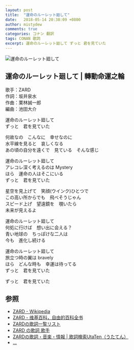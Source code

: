 ```yaml
---
layout: post
title:  "運命のルーレット廻して"
date:   2018-05-14 20:38:09 +0800
author: mistydew
comments: true
categories: コナン 翻訳
tags: CONAN 歌詞
excerpt: 運命のルーレット廻して ずっと 君を見ていた
---
```

![運命のルーレット廻して](https://raw.githubusercontent.com/mistydew/dc/master/images/%E9%81%8B%E5%91%BD%E3%81%AE%E3%83%AB%E3%83%BC%E3%83%AC%E3%83%83%E3%83%88%E5%BB%BB%E3%81%97%E3%81%A6.jpg)

## 運命のルーレット廻して | 轉動命運之輪

歌手：ZARD<br>
作詞：坂井泉水<br>
作曲：栗林誠一郎<br>
編曲：池田大介

運命のルーレット廻して<br>
ずっと　君を見ていた

何故なの　こんなに　幸せなのに<br>
水平線を見ると　哀しくなる<br>
あの頃の自分を遠くで　見ている　そんな感じ

運命のルーレット廻して<br>
アレコレ深く考えるのは Mystery<br>
ほら　運命の人はそこにいる<br>
ずっと　君を見ていた

星空を見上げて　笑顔(ウインク)ひとつで<br>
この高い所からでも　飛べそうじゃん<br>
スピード上げ　望遠鏡を　覗いたら<br>
未来が見えるよ

運命のルーレット廻して<br>
何処に行けば　想い出に会える？<br>
青い地球の　ちっぽけな二人は<br>
今も　進化し続ける

運命のルーレット廻して<br>
旅立つ時の翼は bravely<br>
ほら　どんな時も　幸運は待ってる<br>
ずっと　君を見ていた

ずっと　君を見ていた

## 参照
* [ZARD - Wikipedia](https://ja.wikipedia.org/wiki/ZARD)
* [ZARD - 维基百科，自由的百科全书](https://zh.wikipedia.org/wiki/ZARD)
* [ZARDの歌詞一覧リスト](https://www.uta-net.com/artist/1155)
* [ZARD の歌詞 歌手](http://www.kasi-time.com/subcat-uta-3012-1.html)
* [ZARDの歌詞・音楽・情報 \| 歌詞検索UtaTen（うたてん）](https://utaten.com/artist/ZARD)
* [...](https://github.com/mistydew)
